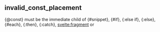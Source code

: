 ## invalid_const_placement

{@const} must be the immediate child of {#snippet}, {#if}, {:else if}, {:else}, {#each}, {:then}, {:catch}, <svelte:fragment> or <Component>